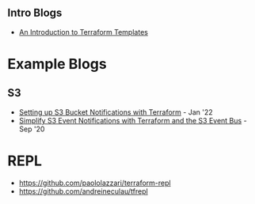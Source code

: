 ## Intro Blogs
- [An Introduction to Terraform Templates](https://faun.pub/an-introduction-to-terraform-templates-a458d813fe95)

# Example Blogs

## S3
- [Setting up S3 Bucket Notifications with Terraform](https://francescoboffa.com/s3-bucket-notifications/) - Jan '22
- [Simplify S3 Event Notifications with Terraform and the S3 Event Bus](https://medium.com/@chrisdornsife/simplify-s3-event-notifications-with-terraform-and-the-s3-event-bus-e77a128be67c) - Sep '20

# REPL
- https://github.com/paololazzari/terraform-repl
- https://github.com/andreineculau/tfrepl
